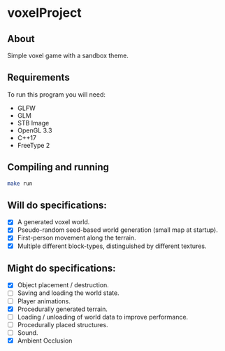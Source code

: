 # voxelProject

## About
Simple voxel game with a sandbox theme.

## Requirements
To run this program you will need:
- GLFW
- GLM
- STB Image
- OpenGL 3.3
- C++17
- FreeType 2

## Compiling and running
```bash
make run
```

## Will do specifications:
- [x] A generated voxel world.
- [x] Pseudo-random seed-based world generation (small map at startup).
- [x] First-person movement along the terrain.
- [x] Multiple different block-types, distinguished by different textures.

## Might do specifications:
- [x] Object placement / destruction.
- [ ] Saving and loading the world state.
- [ ] Player animations.
- [x] Procedurally generated terrain.
- [ ] Loading / unloading of world data to improve performance.
- [ ] Procedurally placed structures.
- [ ] Sound.
- [x] Ambient Occlusion
